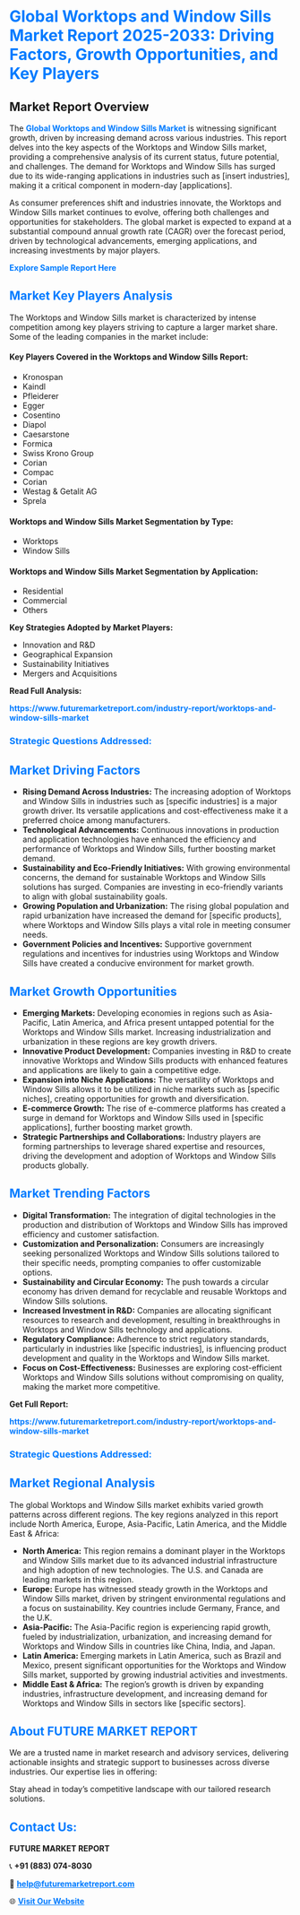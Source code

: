 <h1 style="color: #007BFF;">Global Worktops and Window Sills Market Report 2025-2033: Driving Factors, Growth Opportunities, and Key Players</h1>

<section id="overview">
<h2>Market Report Overview</h2>
<p>The <a href="https://www.futuremarketreport.com/industry-report/worktops-and-window-sills-market" style="color: #007BFF; text-decoration: none;"><strong>Global Worktops and Window Sills Market</strong></a> is witnessing significant growth, driven by increasing demand across various industries. This report delves into the key aspects of the Worktops and Window Sills market, providing a comprehensive analysis of its current status, future potential, and challenges. The demand for Worktops and Window Sills has surged due to its wide-ranging applications in industries such as [insert industries], making it a critical component in modern-day [applications].</p>
<p>As consumer preferences shift and industries innovate, the Worktops and Window Sills market continues to evolve, offering both challenges and opportunities for stakeholders. The global market is expected to expand at a substantial compound annual growth rate (CAGR) over the forecast period, driven by technological advancements, emerging applications, and increasing investments by major players.</p>
</section>

<section id="overview">
<p><a href="https://www.futuremarketreport.com/request-sample/reportId=97060" style="color: #007BFF; text-decoration: none;"><strong>Explore Sample Report Here</strong></a></p>
</section>

<section id="key-players">
<h2 style="color: #007BFF;">Market Key Players Analysis</h2>
<p>The Worktops and Window Sills market is characterized by intense competition among key players striving to capture a larger market share. Some of the leading companies in the market include:</p>
<h4>Key Players Covered in the Worktops and Window Sills Report:</h4>
<ul><li>Kronospan</li><li>Kaindl</li><li>Pfleiderer</li><li>Egger</li><li>Cosentino</li><li>Diapol</li><li>Caesarstone</li><li>Formica</li><li>Swiss Krono Group</li><li>Corian</li><li>Compac</li><li>Corian</li><li>Westag &amp; Getalit AG</li><li>Sprela</li></ul>
<h4>Worktops and Window Sills Market Segmentation by Type:</h4>
<ul><li>Worktops</li><li>Window Sills</li></ul>

<h4>Worktops and Window Sills Market Segmentation by Application:</h4>
<ul><li>Residential</li><li>Commercial</li><li>Others</li></ul>
<p><strong>Key Strategies Adopted by Market Players:</strong></p>
<ul>
<li>Innovation and R&D</li>
<li>Geographical Expansion</li>
<li>Sustainability Initiatives</li>
<li>Mergers and Acquisitions</li>
</ul>
</section>

<section>
<p><strong>Read Full Analysis: </strong></p><a href="https://www.futuremarketreport.com/industry-report/worktops-and-window-sills-market" style="color: #007BFF; text-decoration: none;"><strong>https://www.futuremarketreport.com/industry-report/worktops-and-window-sills-market</strong></a>
<h3 style="color: #007BFF;">Strategic Questions Addressed:</h3>
</section>

<section id="driving-factors">
<h2 style="color: #007BFF;">Market Driving Factors</h2>
<ul>
<li><strong>Rising Demand Across Industries:</strong> The increasing adoption of Worktops and Window Sills in industries such as [specific industries] is a major growth driver. Its versatile applications and cost-effectiveness make it a preferred choice among manufacturers.</li>
<li><strong>Technological Advancements:</strong> Continuous innovations in production and application technologies have enhanced the efficiency and performance of Worktops and Window Sills, further boosting market demand.</li>
<li><strong>Sustainability and Eco-Friendly Initiatives:</strong> With growing environmental concerns, the demand for sustainable Worktops and Window Sills solutions has surged. Companies are investing in eco-friendly variants to align with global sustainability goals.</li>
<li><strong>Growing Population and Urbanization:</strong> The rising global population and rapid urbanization have increased the demand for [specific products], where Worktops and Window Sills plays a vital role in meeting consumer needs.</li>
<li><strong>Government Policies and Incentives:</strong> Supportive government regulations and incentives for industries using Worktops and Window Sills have created a conducive environment for market growth.</li>
</ul>
</section>

<section id="growth-opportunities">
<h2 style="color: #007BFF;">Market Growth Opportunities</h2>
<ul>
<li><strong>Emerging Markets:</strong> Developing economies in regions such as Asia-Pacific, Latin America, and Africa present untapped potential for the Worktops and Window Sills market. Increasing industrialization and urbanization in these regions are key growth drivers.</li>
<li><strong>Innovative Product Development:</strong> Companies investing in R&D to create innovative Worktops and Window Sills products with enhanced features and applications are likely to gain a competitive edge.</li>
<li><strong>Expansion into Niche Applications:</strong> The versatility of Worktops and Window Sills allows it to be utilized in niche markets such as [specific niches], creating opportunities for growth and diversification.</li>
<li><strong>E-commerce Growth:</strong> The rise of e-commerce platforms has created a surge in demand for Worktops and Window Sills used in [specific applications], further boosting market growth.</li>
<li><strong>Strategic Partnerships and Collaborations:</strong> Industry players are forming partnerships to leverage shared expertise and resources, driving the development and adoption of Worktops and Window Sills products globally.</li>
</ul>
</section>

<section id="trending-factors">
<h2 style="color: #007BFF;">Market Trending Factors</h2>
<ul>
<li><strong>Digital Transformation:</strong> The integration of digital technologies in the production and distribution of Worktops and Window Sills has improved efficiency and customer satisfaction.</li>
<li><strong>Customization and Personalization:</strong> Consumers are increasingly seeking personalized Worktops and Window Sills solutions tailored to their specific needs, prompting companies to offer customizable options.</li>
<li><strong>Sustainability and Circular Economy:</strong> The push towards a circular economy has driven demand for recyclable and reusable Worktops and Window Sills solutions.</li>
<li><strong>Increased Investment in R&D:</strong> Companies are allocating significant resources to research and development, resulting in breakthroughs in Worktops and Window Sills technology and applications.</li>
<li><strong>Regulatory Compliance:</strong> Adherence to strict regulatory standards, particularly in industries like [specific industries], is influencing product development and quality in the Worktops and Window Sills market.</li>
<li><strong>Focus on Cost-Effectiveness:</strong> Businesses are exploring cost-efficient Worktops and Window Sills solutions without compromising on quality, making the market more competitive.</li>
</ul>
</section>

<section>
<p><strong>Get Full Report: </strong></p><a href="https://www.futuremarketreport.com/industry-report/worktops-and-window-sills-market" style="color: #007BFF; text-decoration: none;"><strong>https://www.futuremarketreport.com/industry-report/worktops-and-window-sills-market</strong></a>
<h3 style="color: #007BFF;">Strategic Questions Addressed:</h3>
</section>


<section id="regional-analysis">
<h2 style="color: #007BFF;">Market Regional Analysis</h2>
<p>The global Worktops and Window Sills market exhibits varied growth patterns across different regions. The key regions analyzed in this report include North America, Europe, Asia-Pacific, Latin America, and the Middle East & Africa:</p>
<ul>
<li><strong>North America:</strong> This region remains a dominant player in the Worktops and Window Sills market due to its advanced industrial infrastructure and high adoption of new technologies. The U.S. and Canada are leading markets in this region.</li>
<li><strong>Europe:</strong> Europe has witnessed steady growth in the Worktops and Window Sills market, driven by stringent environmental regulations and a focus on sustainability. Key countries include Germany, France, and the U.K.</li>
<li><strong>Asia-Pacific:</strong> The Asia-Pacific region is experiencing rapid growth, fueled by industrialization, urbanization, and increasing demand for Worktops and Window Sills in countries like China, India, and Japan.</li>
<li><strong>Latin America:</strong> Emerging markets in Latin America, such as Brazil and Mexico, present significant opportunities for the Worktops and Window Sills market, supported by growing industrial activities and investments.</li>
<li><strong>Middle East & Africa:</strong> The region’s growth is driven by expanding industries, infrastructure development, and increasing demand for Worktops and Window Sills in sectors like [specific sectors].</li>
</ul>
</section>

<footer>
<h2 style="color: #007BFF;">About FUTURE MARKET REPORT</h2>
<p>We are a trusted name in market research and advisory services, delivering actionable insights and strategic support to businesses across diverse industries. Our expertise lies in offering:</p>

<p>Stay ahead in today’s competitive landscape with our tailored research solutions.</p>

<h2 style="color: #007BFF;">Contact Us:</h2>
<p><strong>FUTURE MARKET REPORT</strong></p>
<p>📞 <strong>+91 (883) 074-8030</strong></p>
<p>📧 <strong><a href="mailto:help@futuremarketreport.com" style="color: #007BFF;">help@futuremarketreport.com</a></strong></p>
<p>🌐 <strong><a href="https://www.futuremarketreport.com/" style="color: #007BFF;">Visit Our Website</a></strong></p>
</footer>